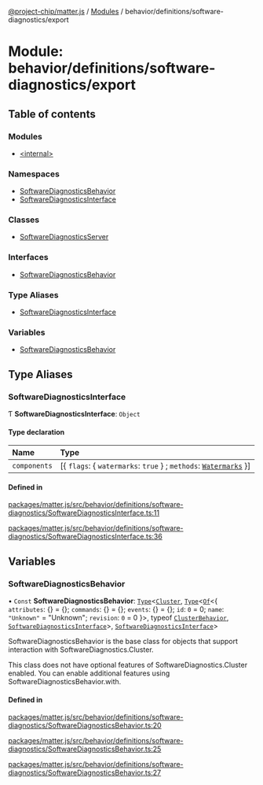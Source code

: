 [@project-chip/matter.js](../README.md) / [Modules](../modules.md) / behavior/definitions/software-diagnostics/export

# Module: behavior/definitions/software-diagnostics/export

## Table of contents

### Modules

- [\<internal\>](behavior_definitions_software_diagnostics_export._internal_.md)

### Namespaces

- [SoftwareDiagnosticsBehavior](behavior_definitions_software_diagnostics_export.SoftwareDiagnosticsBehavior.md)
- [SoftwareDiagnosticsInterface](behavior_definitions_software_diagnostics_export.SoftwareDiagnosticsInterface.md)

### Classes

- [SoftwareDiagnosticsServer](../classes/behavior_definitions_software_diagnostics_export.SoftwareDiagnosticsServer.md)

### Interfaces

- [SoftwareDiagnosticsBehavior](../interfaces/behavior_definitions_software_diagnostics_export.SoftwareDiagnosticsBehavior-1.md)

### Type Aliases

- [SoftwareDiagnosticsInterface](behavior_definitions_software_diagnostics_export.md#softwarediagnosticsinterface)

### Variables

- [SoftwareDiagnosticsBehavior](behavior_definitions_software_diagnostics_export.md#softwarediagnosticsbehavior)

## Type Aliases

### SoftwareDiagnosticsInterface

Ƭ **SoftwareDiagnosticsInterface**: `Object`

#### Type declaration

| Name | Type |
| :------ | :------ |
| `components` | [\{ `flags`: \{ `watermarks`: ``true``  } ; `methods`: [`Watermarks`](../interfaces/behavior_definitions_software_diagnostics_export.SoftwareDiagnosticsInterface.Watermarks.md)  }] |

#### Defined in

[packages/matter.js/src/behavior/definitions/software-diagnostics/SoftwareDiagnosticsInterface.ts:11](https://github.com/project-chip/matter.js/blob/0c058ae17fdba4c0b89b8b13c309011d51782299/packages/matter.js/src/behavior/definitions/software-diagnostics/SoftwareDiagnosticsInterface.ts#L11)

[packages/matter.js/src/behavior/definitions/software-diagnostics/SoftwareDiagnosticsInterface.ts:36](https://github.com/project-chip/matter.js/blob/0c058ae17fdba4c0b89b8b13c309011d51782299/packages/matter.js/src/behavior/definitions/software-diagnostics/SoftwareDiagnosticsInterface.ts#L36)

## Variables

### SoftwareDiagnosticsBehavior

• `Const` **SoftwareDiagnosticsBehavior**: [`Type`](../interfaces/behavior_cluster_export.ClusterBehavior.Type.md)\<[`Cluster`](../interfaces/cluster_export.SoftwareDiagnostics.Cluster.md), [`Type`](../interfaces/behavior_cluster_export.ClusterBehavior.Type.md)\<[`Of`](../interfaces/cluster_export.ClusterType.Of.md)\<\{ `attributes`: {} = \{}; `commands`: {} = \{}; `events`: {} = \{}; `id`: ``0`` = 0; `name`: ``"Unknown"`` = "Unknown"; `revision`: ``0`` = 0 }\>, typeof [`ClusterBehavior`](behavior_cluster_export.ClusterBehavior.md), [`SoftwareDiagnosticsInterface`](behavior_definitions_software_diagnostics_export.md#softwarediagnosticsinterface)\>, [`SoftwareDiagnosticsInterface`](behavior_definitions_software_diagnostics_export.md#softwarediagnosticsinterface)\>

SoftwareDiagnosticsBehavior is the base class for objects that support interaction with SoftwareDiagnostics.Cluster.

This class does not have optional features of SoftwareDiagnostics.Cluster enabled. You can enable additional
features using SoftwareDiagnosticsBehavior.with.

#### Defined in

[packages/matter.js/src/behavior/definitions/software-diagnostics/SoftwareDiagnosticsBehavior.ts:20](https://github.com/project-chip/matter.js/blob/0c058ae17fdba4c0b89b8b13c309011d51782299/packages/matter.js/src/behavior/definitions/software-diagnostics/SoftwareDiagnosticsBehavior.ts#L20)

[packages/matter.js/src/behavior/definitions/software-diagnostics/SoftwareDiagnosticsBehavior.ts:25](https://github.com/project-chip/matter.js/blob/0c058ae17fdba4c0b89b8b13c309011d51782299/packages/matter.js/src/behavior/definitions/software-diagnostics/SoftwareDiagnosticsBehavior.ts#L25)

[packages/matter.js/src/behavior/definitions/software-diagnostics/SoftwareDiagnosticsBehavior.ts:27](https://github.com/project-chip/matter.js/blob/0c058ae17fdba4c0b89b8b13c309011d51782299/packages/matter.js/src/behavior/definitions/software-diagnostics/SoftwareDiagnosticsBehavior.ts#L27)
